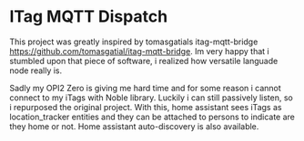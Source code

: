 # ITag MQTT Dispatch

This project was greatly inspired by tomasgatials itag-mqtt-bridge https://github.com/tomasgatial/itag-mqtt-bridge. Im very happy that i stumbled upon that piece of software, i realized how versatile languade node really is.

Sadly my OPI2 Zero is giving me hard time and for some reason i cannot connect to my iTags with Noble library. Luckily i can still passively listen, so i repurposed the original project. 
With this, home assistant sees iTags as location_tracker entities and they can be attached to persons to indicate are they home or not. Home assistant auto-discovery is also available. 
